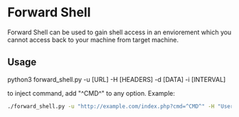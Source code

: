 # Forward Shell

Forward Shell can be used to gain shell access in an enviorement which you cannot access back to your machine from target machine.  

## Usage

python3 forward_shell.py -u [URL] -H [HEADERS] -d [DATA] -i [INTERVAL]

to inject command, add "^CMD^" to any option. Example:

```bash
./forward_shell.py -u "http://example.com/index.php?cmd=^CMD^" -H "User-Agent: ^CMD^" -d "username=^CMD^&password=^CMD^" -i 5
```